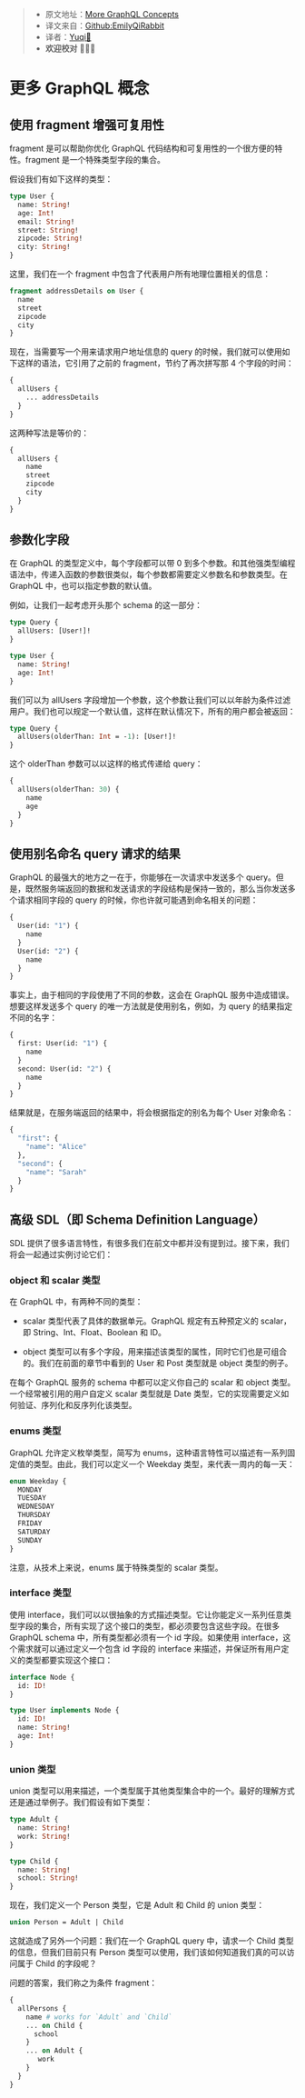 > * 原文地址：[More GraphQL Concepts](https://www.howtographql.com/advanced/2-more-graphql-concepts/)
> * 译文来自：[Github:EmilyQiRabbit](https://github.com/EmilyQiRabbit/GraphQLTranslation)
> * 译者：[Yuqi🌸](https://github.com/EmilyQiRabbit)
> * **欢迎校对** 🙋‍♀️🎉

# 更多 GraphQL 概念

## 使用 fragment 增强可复用性

fragment 是可以帮助你优化 GraphQL 代码结构和可复用性的一个很方便的特性。fragment 是一个特殊类型字段的集合。

假设我们有如下这样的类型：

```graphql
type User {
  name: String!
  age: Int!
  email: String!
  street: String!
  zipcode: String!
  city: String!
}
```

这里，我们在一个 fragment 中包含了代表用户所有地理位置相关的信息：

```graphql
fragment addressDetails on User {
  name
  street
  zipcode
  city
}
```

现在，当需要写一个用来请求用户地址信息的 query 的时候，我们就可以使用如下这样的语法，它引用了之前的 fragment，节约了再次拼写那 4 个字段的时间：

```graphql
{
  allUsers {
    ... addressDetails
  }
}
```

这两种写法是等价的：

```graphql
{
  allUsers {
    name
    street
    zipcode
    city
  }
}
```

## 参数化字段

在 GraphQL 的类型定义中，每个字段都可以带 0 到多个参数。和其他强类型编程语法中，传递入函数的参数很类似，每个参数都需要定义参数名和参数类型。在 GraphQL 中，也可以指定参数的默认值。

例如，让我们一起考虑开头那个 schema 的这一部分：

```graphql
type Query {
  allUsers: [User!]!
}

type User {
  name: String!
  age: Int!
}
```

我们可以为 allUsers 字段增加一个参数，这个参数让我们可以以年龄为条件过滤用户。我们也可以规定一个默认值，这样在默认情况下，所有的用户都会被返回：

```graphql
type Query {
  allUsers(olderThan: Int = -1): [User!]!
}
```

这个 olderThan 参数可以以这样的格式传递给 query：

```graphql
{
  allUsers(olderThan: 30) {
    name
    age
  }
}
```

## 使用别名命名 query 请求的结果

GraphQL 的最强大的地方之一在于，你能够在一次请求中发送多个 query。但是，既然服务端返回的数据和发送请求的字段结构是保持一致的，那么当你发送多个请求相同字段的 query 的时候，你也许就可能遇到命名相关的问题：

```graphql
{
  User(id: "1") {
    name
  }
  User(id: "2") {
    name
  }
}
```

事实上，由于相同的字段使用了不同的参数，这会在 GraphQL 服务中造成错误。想要这样发送多个 query 的唯一方法就是使用别名，例如，为 query 的结果指定不同的名字：

```graphql
{
  first: User(id: "1") {
    name
  }
  second: User(id: "2") {
    name
  }
}
```

结果就是，在服务端返回的结果中，将会根据指定的别名为每个 User 对象命名：

```graphql
{
  "first": {
    "name": "Alice"
  },
  "second": {
    "name": "Sarah"
  }
}
```

## 高级 SDL（即 Schema Definition Language）

SDL 提供了很多语言特性，有很多我们在前文中都并没有提到过。接下来，我们将会一起通过实例讨论它们：

### object 和 scalar 类型

在 GraphQL 中，有两种不同的类型：

* scalar 类型代表了具体的数据单元。GraphQL 规定有五种预定义的 scalar，即 String、Int、Float、Boolean 和 ID。

* object 类型可以有多个字段，用来描述该类型的属性，同时它们也是可组合的。我们在前面的章节中看到的 User 和 Post 类型就是 object 类型的例子。

在每个 GraphQL 服务的 schema 中都可以定义你自己的 scalar 和 object 类型。一个经常被引用的用户自定义 scalar 类型就是 Date 类型，它的实现需要定义如何验证、序列化和反序列化该类型。

### enums 类型

GraphQL 允许定义枚举类型，简写为 enums，这种语言特性可以描述有一系列固定值的类型。由此，我们可以定义一个 Weekday 类型，来代表一周内的每一天：

```graphql
enum Weekday {
  MONDAY
  TUESDAY
  WEDNESDAY
  THURSDAY
  FRIDAY
  SATURDAY
  SUNDAY
}
```

注意，从技术上来说，enums 属于特殊类型的 scalar 类型。

### interface 类型

使用 interface，我们可以以很抽象的方式描述类型。它让你能定义一系列任意类型字段的集合，所有实现了这个接口的类型，都必须要包含这些字段。在很多 GraphQL schema 中，所有类型都必须有一个 id 字段。如果使用 interface，这个需求就可以通过定义一个包含 id 字段的 interface 来描述，并保证所有用户定义的类型都要实现这个接口：

```graphql
interface Node {
  id: ID!
}

type User implements Node {
  id: ID!
  name: String!
  age: Int!
}
```

### union 类型

union 类型可以用来描述，一个类型属于其他类型集合中的一个。最好的理解方式还是通过举例子。我们假设有如下类型：

```graphql
type Adult {
  name: String!
  work: String!
}

type Child {
  name: String!
  school: String!
}
```

现在，我们定义一个 Person 类型，它是 Adult 和 Child 的 union 类型：

```graphql
union Person = Adult | Child
```

这就造成了另外一个问题：我们在一个 GraphQL query 中，请求一个 Child 类型的信息，但我们目前只有 Person 类型可以使用，我们该如何知道我们真的可以访问属于 Child 的字段呢？

问题的答案，我们称之为条件 fragment：

```graphql
{
  allPersons {
    name # works for `Adult` and `Child`
    ... on Child {
      school
    }
    ... on Adult {
       work
    }
  }
}
```
